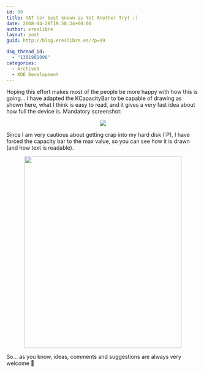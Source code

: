```yaml
---
id: 99
title: YAT (or best known as Yet Another Try) ;)
date: 2008-04-28T19:58:34+00:00
author: ereslibre
layout: post
guid: http://blog.ereslibre.es/?p=99

dsq_thread_id:
  - "1301902096"
categories:
  - Archived
  - KDE Development
---
```

Hoping this effort makes most of the people be more happy with how this is going&#8230; I have adapted the KCapacityBar to be capable of drawing as shown here, what I think is easy to read, and it gives a very fast idea about how full the device is. Mandatory screenshot:

<p align="center">
  <img src="http://media.ereslibre.es/2008/04/kpropertiesdialog15.png" border="0" />
</p>

Since I am very cautious about getting crap into my hard disk (:P), I have forced the capacity bar to the max value, so you can see how it is drawn (and how text is readable).

<p align="center">
  <img src="http://media.ereslibre.es/2008/04/kpropertiesdialog16.png" width="410" border="0" height="500" />
</p>

So&#8230; as you know, ideas, comments and suggestions are always very welcome 🙂
